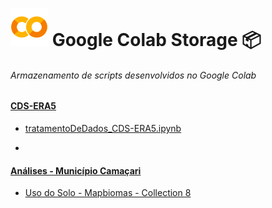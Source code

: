 

# ![Google Colab](/googlecolab.svg) Google Colab Storage 📦
###### Armazenamento de scripts desenvolvidos no Google Colab

#### [CDS-ERA5](https://github.com/murillocosta/colab-storage/tree/main/CDS-ERA5)
* [tratamentoDeDados_CDS-ERA5.ipynb](https://github.com/murillocosta/colab-storage/blob/main/CDS-ERA5/tratamentoDeDados_CDS-ERA5.ipynb)

* 
#### [Análises - Município Camaçari](https://github.com/murillocosta/colab-storage/tree/main/camacari_analysis)
* [Uso do Solo - Mapbiomas - Collection 8](https://github.com/murillocosta/colab-storage/blob/main/camacari_analysis/landcoverAnalysis.ipynb)
